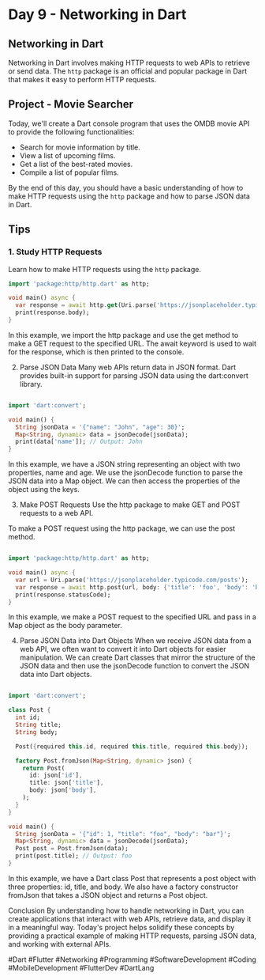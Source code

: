 # Day 9 - Networking in Dart

## Networking in Dart

Networking in Dart involves making HTTP requests to web APIs to retrieve or send data. The `http` package is an official and popular package in Dart that makes it easy to perform HTTP requests.

## Project - Movie Searcher

Today, we'll create a Dart console program that uses the OMDB movie API to provide the following functionalities:
- Search for movie information by title.
- View a list of upcoming films.
- Get a list of the best-rated movies.
- Compile a list of popular films.

By the end of this day, you should have a basic understanding of how to make HTTP requests using the `http` package and how to parse JSON data in Dart.

## Tips

### 1. Study HTTP Requests

Learn how to make HTTP requests using the `http` package.

```dart
import 'package:http/http.dart' as http;

void main() async {
  var response = await http.get(Uri.parse('https://jsonplaceholder.typicode.com/posts'));
  print(response.body);
}
```

In this example, we import the http package and use the get method to make a GET request to the specified URL. The await keyword is used to wait for the response, which is then printed to the console.

2. Parse JSON Data
Many web APIs return data in JSON format. Dart provides built-in support for parsing JSON data using the dart:convert library.

```dart

import 'dart:convert';

void main() {
  String jsonData = '{"name": "John", "age": 30}';
  Map<String, dynamic> data = jsonDecode(jsonData);
  print(data['name']); // Output: John
}
```
In this example, we have a JSON string representing an object with two properties, name and age. We use the jsonDecode function to parse the JSON data into a Map object. We can then access the properties of the object using the keys.

3. Make POST Requests
Use the http package to make GET and POST requests to a web API.

To make a POST request using the http package, we can use the post method.

```dart

import 'package:http/http.dart' as http;

void main() async {
  var url = Uri.parse('https://jsonplaceholder.typicode.com/posts');
  var response = await http.post(url, body: {'title': 'foo', 'body': 'bar', 'userId': '1'});
  print(response.statusCode);
}
```
In this example, we make a POST request to the specified URL and pass in a Map object as the body parameter.

4. Parse JSON Data into Dart Objects
When we receive JSON data from a web API, we often want to convert it into Dart objects for easier manipulation. We can create Dart classes that mirror the structure of the JSON data and then use the jsonDecode function to convert the JSON data into Dart objects.

```dart

import 'dart:convert';

class Post {
  int id;
  String title;
  String body;

  Post({required this.id, required this.title, required this.body});

  factory Post.fromJson(Map<String, dynamic> json) {
    return Post(
      id: json['id'],
      title: json['title'],
      body: json['body'],
    );
  }
}

void main() {
  String jsonData = '{"id": 1, "title": "foo", "body": "bar"}';
  Map<String, dynamic> data = jsonDecode(jsonData);
  Post post = Post.fromJson(data);
  print(post.title); // Output: foo
}
```
In this example, we have a Dart class Post that represents a post object with three properties: id, title, and body. We also have a factory constructor fromJson that takes a JSON object and returns a Post object.

Conclusion
By understanding how to handle networking in Dart, you can create applications that interact with web APIs, retrieve data, and display it in a meaningful way. Today's project helps solidify these concepts by providing a practical example of making HTTP requests, parsing JSON data, and working with external APIs.

#Dart #Flutter #Networking #Programming #SoftwareDevelopment #Coding #MobileDevelopment #FlutterDev #DartLang


